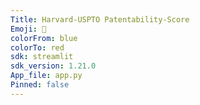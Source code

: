 ```yaml
---
Title: Harvard-USPTO Patentability-Score
Emoji: 🧐
colorFrom: blue
colorTo: red
sdk: streamlit
sdk_version: 1.21.0
App_file: app.py
Pinned: false
---
```

